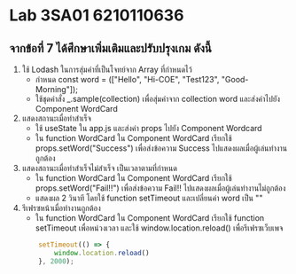 # Lab 3SA01 6210110636
## จากข้อที่ 7 ได้ศึกษาเพิ่มเติมและปรับปรุงเกม ดังนี้
1. ใช้ Lodash ในการสุ่มคำที่เป็นโจทย์จาก Array ที่กำหนดไว้
    * กำหนด const word = (["Hello", "Hi-COE", "Test123", "Good-Morning"]);
    * ใช้ชุดคำสั่ง _.sample(collection) เพื่อสุ่มคำจาก collection word และส่งค่าไปยัง Component WordCard
2. แสดงสถานะเมื่อทำสำเร็จ
    * ใช้ useState ใน app.js และส่งค่า props ไปยัง Component Wordcard
    * ใน function WordCard ใน Component WordCard เรียกใช้ props.setWord("Success") เพื่อส่งข้อความ Success ไปแสดงผลเมื่อผู้เล่นทำงานถูกต้อง
3. แสดงสถานะเมื่อทำสำเร็จไม่สำเร็จ เป็นเวลาตามที่กำหนด
    * ใน function WordCard ใน Component WordCard เรียกใช้ props.setWord("Fail!!") เพื่อส่งข้อความ Fail!! ไปแสดงผลเมื่อผู้เล่นทำงานไม่ถูกต้อง
    * แสดงผล 2 วินาที โดยใช้ function setTimeout และเปลี่ยนค่า word เป็น ""
4. รีเฟรซหน้าเมื่อทำงานถูกต้อง 
    * ใน function WordCard ใน Component WordCard เรียกใช้  function setTimeout เพื่อหน่วงเวลา และใช้  window.location.reload() เพื่อรีเฟรซเว็บเพจ
    ```js 
        setTimeout(() => {
            window.location.reload()
        }, 2000);
    ```
                   